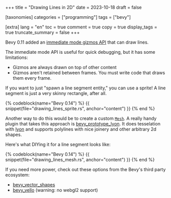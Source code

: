 +++
title = "Drawing Lines in 2D"
date = 2023-10-18
draft = false

[taxonomies]
categories = ["programming"]
tags = ["bevy"]

[extra]
lang = "en"
toc = true
comment = true
copy = true
display_tags = true
truncate_summary = false
+++

Bevy 0.11 added an [immediate mode gizmos API](https://docs.rs/bevy/latest/bevy/prelude/struct.Gizmos.html#method.line) that can draw lines.

The immediate mode API is useful for quick debugging, but it has some limitations:

- Gizmos are always drawn on top of other content
- Gizmos aren't retained between frames. You must write code that draws them every frame.

If you want to just "spawn a line segment entity," you can use a sprite! A line segment is just a very skinny rectangle, after all.

{% codeblock(name="Bevy 0.14") %}
{{ snippet(file="drawing_lines_sprite.rs", anchor="content") }}
{% end %}

Another way to do this would be to create a custom [`Mesh`](https://docs.rs/bevy/latest/bevy/render/prelude/struct.Mesh.html). A really handy plugin that takes this approach is [bevy_prototype_lyon](https://github.com/Nilirad/bevy_prototype_lyon). It does tesselation with [lyon](lyon) and supports polylines with nice joinery and other arbitrary 2d shapes.

Here's what DIYing it for a line segment looks like:

{% codeblock(name="Bevy 0.14") %}
{{ snippet(file="drawing_lines_mesh.rs", anchor="content") }}
{% end %}

If you need more power, check out these options from the Bevy's third party ecosystem:

- [bevy_vector_shapes](https://github.com/james-j-obrien/bevy_vector_shapes)
- [bevy_vello](https://github.com/linebender/bevy_vello) (warning: no webgl2 support)
